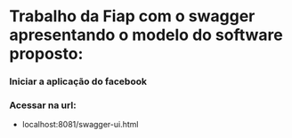 # Trabalho da Fiap com o swagger apresentando o modelo do software proposto:

### Iniciar a aplicação do facebook

### Acessar na url:
- localhost:8081/swagger-ui.html
